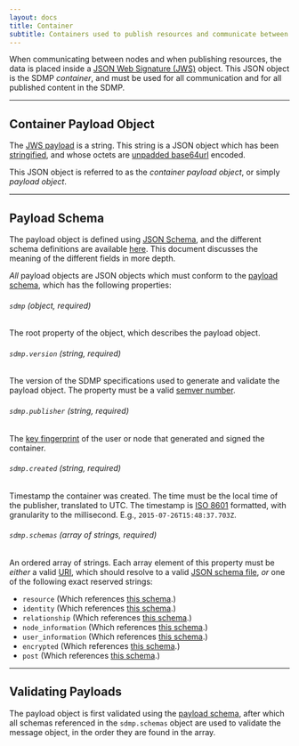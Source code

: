 ```yaml
---
layout: docs
title: Container
subtitle: Containers used to publish resources and communicate between nodes.
---
```



When communicating between nodes and when publishing resources, the data is placed inside
a [JSON Web Signature (JWS)](http://self-issued.info/docs/draft-ietf-jose-json-web-signature.html)
object. This JSON object is the SDMP *container*, and must be used for all communication
and for all published content in the SDMP.

---

## Container Payload Object

The [JWS payload](http://self-issued.info/docs/draft-ietf-jose-json-web-signature.html#rfc.section.2)
is a string. This string is a JSON object which has been
[stringified](https://developer.mozilla.org/en-US/docs/Web/JavaScript/Reference/Global_Objects/JSON/stringify),
and whose octets are [unpadded base64url](https://tools.ietf.org/html/rfc4648#section-5) encoded.

This JSON object is referred to as the *container payload object*, or simply *payload object*.

---

## Payload Schema

The payload object is defined using [JSON Schema](http://json-schema.org/), and the different
schema definitions are available [here](https://github.com/sdmp/sdmp-schema). This document
discusses the meaning of the different fields in more depth.

*All* payload objects are JSON objects which must conform to the
[payload schema](https://github.com/sdmp/sdmp-schema/blob/master/schemas/payload.json),
which has the following properties:

###### `sdmp` *(object, required)*

The root property of the object, which describes the payload object.

###### `sdmp.version` *(string, required)*

The version of the SDMP specifications used to generate and validate the payload
object. The property must be a valid [semver number](http://semver.org/).

###### `sdmp.publisher` *(string, required)*

The [key fingerprint](../cryptography/#key-fingerprint) of the user or node that generated
and signed the container.

###### `sdmp.created` *(string, required)*

Timestamp the container was created. The time must be the local time of the publisher,
translated to UTC. The timestamp is [ISO 8601](https://en.wikipedia.org/wiki/ISO_8601)
formatted, with granularity to the millisecond. E.g., `2015-07-26T15:48:37.703Z`.

###### `sdmp.schemas` *(array of strings, required)*

An ordered array of strings. Each array element of this property must be *either* a
valid [URI](https://tools.ietf.org/html/rfc3986), which should resolve to a valid
[JSON schema file](http://json-schema.org/), *or* one of the following exact
reserved strings:

* `resource` (Which references [this schema](https://github.com/sdmp/sdmp-schema/blob/master/schemas/resource.json).)
* `identity` (Which references [this schema](https://github.com/sdmp/sdmp-schema/blob/master/schemas/identity.json).)
* `relationship` (Which references [this schema](https://github.com/sdmp/sdmp-schema/blob/master/schemas/relationship.json).)
* `node_information` (Which references [this schema](https://github.com/sdmp/sdmp-schema/blob/master/schemas/node_information.json).)
* `user_information` (Which references [this schema](https://github.com/sdmp/sdmp-schema/blob/master/schemas/user_information.json).)
* `encrypted` (Which references [this schema](https://github.com/sdmp/sdmp-schema/blob/master/schemas/encrypted.json).)
* `post` (Which references [this schema](https://github.com/sdmp/sdmp-schema/blob/master/schemas/post.json).)

---

## Validating Payloads

The payload object is first validated using the
[payload schema](https://github.com/sdmp/sdmp-schema/blob/master/schemas/payload.json),
after which all schemas referenced in the `sdmp.schemas` object are used to
validate the message object, in the order they are found in the array.
